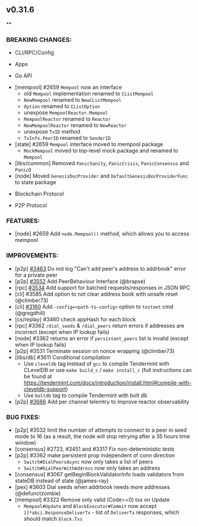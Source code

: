 ## v0.31.6

**

### BREAKING CHANGES:

* CLI/RPC/Config

* Apps

* Go API
- [mempool] \#2659 `Mempool` now an interface
  * old `Mempool` implementation renamed to `CListMempool`
  * `NewMempool` renamed to `NewCListMempool`
  * `Option` renamed to `CListOption`
  * unexpose `MempoolReactor.Mempool`
  * `MempoolReactor` renamed to `Reactor`
  * `NewMempoolReactor` renamed to `NewReactor`
  * unexpose `TxID` method
  * `TxInfo.PeerID` renamed to `SenderID`
- [state] \#2659 `Mempool` interface moved to mempool package
  * `MockMempool` moved to top-level mock package and renamed to `Mempool`
- [libs/common] Removed `PanicSanity`, `PanicCrisis`, `PanicConsensus` and `PanicQ`
- [node] Moved `GenesisDocProvider` and `DefaultGenesisDocProviderFunc` to state package

* Blockchain Protocol

* P2P Protocol

### FEATURES:
- [node] \#2659 Add `node.Mempool()` method, which allows you to access mempool

### IMPROVEMENTS:
- [p2p] [\#3463](https://github.com/tendermint/tendermint/pull/3463) Do not log "Can't add peer's address to addrbook" error for a private peer
- [p2p] [\#3552](https://github.com/tendermint/tendermint/pull/3552) Add PeerBehaviour Interface (@brapse)
- [rpc] [\#3534](https://github.com/tendermint/tendermint/pull/3534) Add support for batched requests/responses in JSON RPC
- [cli] \#3585 Add option to not clear address book with unsafe reset (@climber73)
- [cli] [\#3160](https://github.com/tendermint/tendermint/issues/3160) Add `-config=<path-to-config>` option to `testnet` cmd (@gregdhill)
- [cs/replay] \#3460 check appHash for each block
- [rpc] \#3362 `/dial_seeds` & `/dial_peers` return errors if addresses are incorrect (except when IP lookup fails)
- [node] \#3362 returns an error if `persistent_peers` list is invalid (except when IP lookup fails)
- [p2p] \#3531 Terminate session on nonce wrapping (@climber73)
- [libs/db] \#3611 Conditional compilation
  * Use `cleveldb` tag instead of `gcc` to compile Tendermint with CLevelDB or
    use `make build_c` / `make install_c` (full instructions can be found at
    https://tendermint.com/docs/introduction/install.html#compile-with-cleveldb-support)
  * Use `boltdb` tag to compile Tendermint with bolt db
- [p2p] [\#3666](https://github.com/tendermint/tendermint/issues/3666)
  Add per channel telemtry to improve reactor observability

### BUG FIXES:
- [p2p] \#3532 limit the number of attempts to connect to a peer in seed mode
  to 16 (as a result, the node will stop retrying after a 35 hours time window)
- [consensus] \#2723, \#3451 and \#3317 Fix non-deterministic tests
- [p2p] \#3362 make persistent prop independent of conn direction
  * `Switch#DialPeersAsync` now only takes a list of peers
  * `Switch#DialPeerWithAddress` now only takes an address
- [consensus] \#3067 getBeginBlockValidatorInfo loads validators from stateDB instead of state (@james-ray)
- [pex] \#3603 Dial seeds when addrbook needs more addresses (@defunctzombie)
- [mempool] \#3322 Remove only valid (Code==0) txs on Update
  * `Mempool#Update` and `BlockExecutor#Commit` now accept
    `[]*abci.ResponseDeliverTx` - list of `DeliverTx` responses, which should
    match `block.Txs`
